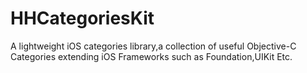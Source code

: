 # HHCategoriesKit
A lightweight iOS categories library,a collection of useful Objective-C Categories extending iOS Frameworks such as Foundation,UIKit Etc.

